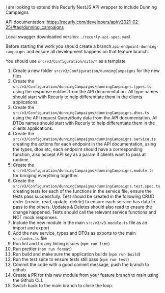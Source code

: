 I am looking to extend this Recurly NestJS API wrapper to include Dunning Campaigns

API documentation: https://recurly.com/developers/api/v2021-02-25/#tag/dunning_campaigns

Local swagger downloaded version: `./recurly-api-spec.yaml`

Before starting the work you should create a branch `api-endpoint-dunning-campaigns` and ensure all development happens on that feature branch.

You should use `src/v3/Configuration/site/*` as a template

1. Create a new folder `src/v3/Configuration/dunningCampaigns` for the new files
2. Create the `src/v3/Configuration/dunningCampaigns/dunningCampaigns.types.ts` using the response entities from the API documentation. All type names should start with Recurly to help differentiate them in the clients applications. 
3. Create the `src/v3/Configuration/dunningCampaigns/dunningCampaigns.dtos.ts` using the API request Query/Body data from the API documentation. All DTOs names should start with Recurly to help differentiate them in the clients applications. 
4. Create the `src/v3/Configuration/dunningCampaigns/dunningCampaigns.service.ts` creating the actions for each endpoint in the API documentation, using the types, dtos etc, each endpoint should have a corresponding function, also accept API key as a param if clients want to pass at runtime. 
5. Create the `src/v3/Configuration/dunningCampaigns/dunningCampaigns.module.ts` for bringing everything together.
6. Create the `src/v3/Configuration/dunningCampaigns/dunningCampaigns.test.spec.ts` creating tests for each of the functions in the service file, ensure the tests pass successfully. Test should be created in the following CRUD order (create, read, update, delete) to ensure each service has data to pass to the others. Updates & Deletes should also read to ensure the change happened. Tests should call the relevant service functions and NOT mock responses. 
7. Include the new module in the main `src/v3/v3.module.ts` file as an import and export
8. Add the new service, types and DTOs as exports to the main `src/index.ts` file
9. Run lint and fix any linting issues (`npm run lint`)
10. Run prettier (`npm run format`)
11. Run build and make sure the application builds (`npm run build`)
12. Run the test suite to ensure tests still pass (`npm run test`)
13. Commit the code with a good commit message, push the branch to github.
14. Create a PR for this new module from your feature branch to main using the Github CLI.
15. Switch back to the main branch to close the loop.